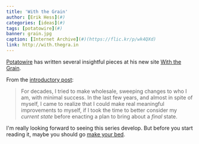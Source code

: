 ```yaml
---
title: 'With the Grain'
author: [Erik Hess](#)
categories: [ideas](#)
tags: [potatowire](#)
banner: grain.jpg
caption: [Internet Archive](#)(https://flic.kr/p/wk4QXd)
link: http://with.thegra.in
---
```


[Potatowire](http://twitter.com/potatowire) has written several insightful pieces at his new site [With the Grain](http://with.thegra.in "With the Grain"). 

From the [introductory post](http://with.thegra.in/with-the-grain):

> For decades, I tried to make wholesale, sweeping changes to who I am, with minimal success. In the last few years, and almost in spite of myself, I came to realize that I could make real meaningful improvements to myself, if I took the time to better consider my *current state* before enacting a plan to bring about a *final* state.

I'm really looking forward to seeing this series develop. But before you start reading it, maybe you should go [make your bed](http://with.thegra.in/make-your-bed).
